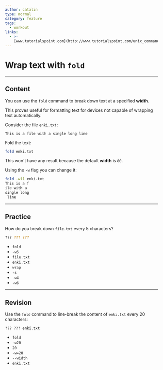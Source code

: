```yaml
---
author: catalin
type: normal
category: feature
tags:
  - workout
links:
  - >-
    [www.tutorialspoint.com](http://www.tutorialspoint.com/unix_commands/fold.htm){website}
---
```


# Wrap text with `fold`


---

## Content

You can use the `fold` command to break down text at a specified **width**.

 This proves useful for formatting text for devices not capable of wrapping text automatically.

Consider the file `enki.txt`:

```plain-text
This is a file with a single long line
```

Fold the text:

```bash
fold enki.txt
```

This won't have any result because the default **width** is `80`.

Using the `-w` flag you can change it:

```bash
fold -w11 enki.txt
This is a f
ile with a
single long
 line
```


---

## Practice

How do you break down `file.txt` every 5 characters?

```bash
??? ??? ???
```

- `fold`
- `-w5`
- `file.txt`
- `enki.txt`
- `wrap`
- `-s`
- `-w4`
- `-w6`


---

## Revision

Use the `fold` command to line-break the content of `enki.txt` every 20 characters:

```plain-text
??? ??? enki.txt

```

- `fold`
- `-w20`
- `20`
- `-w=20`
- `--width`
- `enki.txt`
